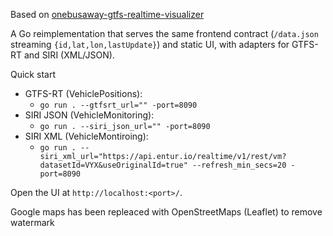 Based on [onebusaway-gtfs-realtime-visualizer](https://github.com/OneBusAway/onebusaway-gtfs-realtime-visualizer)

A Go reimplementation that serves the same frontend contract (`/data.json` streaming `{id,lat,lon,lastUpdate}`) and static UI, with adapters for GTFS-RT and SIRI (XML/JSON).

Quick start
- GTFS-RT (VehiclePositions):
  - `go run . --gtfsrt_url="" -port=8090`
- SIRI JSON (VehicleMonitoring):
  - `go run . --siri_json_url="" -port=8090`
- SIRI XML (VehicleMontiroing):
  - `go run . --siri_xml_url="https://api.entur.io/realtime/v1/rest/vm?datasetId=VYX&useOriginalId=true" --refresh_min_secs=20 -port=8090`

Open the UI at `http://localhost:<port>/`.

Google maps has been repleaced with OpenStreetMaps (Leaflet) to remove watermark 